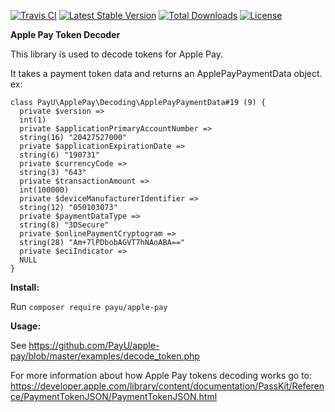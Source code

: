 [![Travis CI](https://travis-ci.org/PayU/apple-pay.svg)](https://travis-ci.org/PayU/apple-pay) [![Latest Stable Version](https://poser.pugx.org/payu/apple-pay/v/stable.svg)](https://packagist.org/packages/payu/apple-pay) [![Total Downloads](https://poser.pugx.org/payu/apple-pay/downloads.svg)](https://packagist.org/packages/payu/apple-pay) [![License](https://poser.pugx.org/payu/apple-pay/license.svg)](https://packagist.org/packages/payu/apple-pay)


**Apple Pay Token Decoder**

This library is used to decode tokens for Apple Pay.

It takes a payment token data and returns an ApplePayPaymentData object.
ex:
```
class PayU\ApplePay\Decoding\ApplePayPaymentData#19 (9) {
  private $version =>
  int(1)
  private $applicationPrimaryAccountNumber =>
  string(16) "20427527000"
  private $applicationExpirationDate =>
  string(6) "190731"
  private $currencyCode =>
  string(3) "643"
  private $transactionAmount =>
  int(100000)
  private $deviceManufacturerIdentifier =>
  string(12) "050103073"
  private $paymentDataType =>
  string(8) "3DSecure"
  private $onlinePaymentCryptogram =>
  string(28) "Am+7lPDbobAGVT7hNAoABA=="
  private $eciIndicator =>
  NULL
}
```


**Install:**

Run `composer require payu/apple-pay`

**Usage:**

See https://github.com/PayU/apple-pay/blob/master/examples/decode_token.php

For more information about how Apple Pay tokens decoding works go to:
https://developer.apple.com/library/content/documentation/PassKit/Reference/PaymentTokenJSON/PaymentTokenJSON.html
